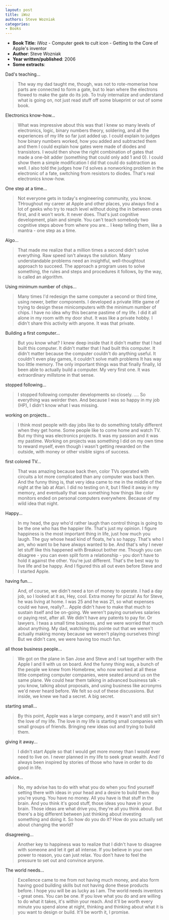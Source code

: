 ```yaml
---
layout: post
title: iWoz
authors: Steve Wozniak
categories:
- Books
---
```


- **Book Title:** iWoz - Computer geek to cult icon - Getting to the Core of Apple's inventor
- **Author**: Steve Wozniak
- **Year written/published**: 2006
- **Some extracts**:

Dad's teaching...

> The way my dad taught me, though, was not to rote-momerise how parts are connected to form a gate, but to lean where the electrons flowed to make the gate do its job. To truly internalize and understand what is going on, not just read stuff off some blueprint or out of some book.

Electronics know-how...

> What was impressive about this was that I knew so many levels of electronics, logic, binary numbers theory, soldering, and all the experiences of my life so far just added up. I could explain to judges how binary numbers worked, how you added and subtracted them and them I could explain how gates were made of diodes and transistors. I would then show the right combination of gates that made a one-bit adder (something that could only add 1 and 0). I could show them a simple modification I did that could do subtraction as well. I also told the judges how I'd solves a nonworking problem in the electronic of a fate, switching from resistors to diodes. That's real electronics know-how.

One step at a time...

> Not everyone gets in today's engineering community, you know. THroughout my career at Apple and other places, you always find a lot of geeks who try to reach level without doing the in between ones first, and it won't work. It never does. That's just cognitive development, plain and simple. You can't teach somebody two cognitive steps above from where you are... I keep telling them, like a mantra - one step as a time.

Algo...

> That made me realize that a million times a second didn't solve everything. Raw speed isn't always the solution. Many understandable problems need an insightful, well-thoughtout approach to succeed. The approach a program uses to solve something, the rules and steps and procedures it follows, by the way, is called an algorithm.

Using minimum number of chips...

> Many times I'd redesign the same computer a second or third time, using newer, better components. I developed a private little game of trying to design these minicomputers with the minimum number of chips. I have no idea why this became pastime of my life. I did it all alone in my room with my door shut. It was like a private hobby. I didn't share this activity with anyone. It was that private.

Building a first computer...

> But you know what? I knew deep inside that it didn't matter that I had built this computer. It didn't matter that I had built this computer. It didn't matter because the computer couldn't do anything useful. It couldn't even play games, it couldn't solve math problems It has way too little memory. The only important things was that finally finally, Id been able to actually build a computer. My very first one. It was extraordinary millstone in that sense.

stopped following...

> I stopped following computer developments so closely. .... So everything was weirder then. And because I was so happy in my job (HP), I didn't know what I was missing.

working on projects...

> I think most people with day jobs like to do something totally different when they get home. Some people like to come home and watch TV. But my thing was electronics projects. It was my passion and it was my pastime. Working on projects was something I did on my own time to reward myself, even though i wasn't getting rewarded on the outside, with money or other visible signs of success.

first colored TV...

> That was amazing because back then, color TVs operated with circuits a lot more complicated than any computer was back then. And the funny thing is, that very idea came to me in the middle of the night at the lab at Atari. I did no testing on it, but I filed it away in my memory, and eventually that was something how things like color monitors ended on personal computers everywhere. Because of my wild idea that night.

Happy...

> In my head, the guy who'd rather laugh than control things is going to be the one who has the happier life. That's just my opinion. I figure happiness is the most important thing in life, just how much you laugh. The guy whose head kind of floats, he's so happy. That's who I am, who want to be have always wanted to be. And that's why I never let stuff like this happened with Breakout bother me. Though you can disagree - you can even split form a relationship - you don't have to hold it against the other. You're just different. That's the best way to live life and be happy. And I figured this all out even before Steve and I started Apple.

having fun....

> And, of course, we didn't need a ton of money to operate. I had a day job, so I looked at it as, Hey, cool. Extra money for pizza! As for Steve, he was living at home. I was 25 and he was 21, so what expenses could we have, really?... Apple didn't have to make that much to sustain itself and be on-going. We weren't paying ourselves salaries or paying rest, after all. We didn't have any patents to pay for. Or lawyers. I twas a small time business, and we were worried that much about anything. My dad, watching this pointe out that we weren't actually making money because we weren't playing ourselves thing! But we didn't care, we were having too much fun.

all those business people...

> We got on the plane in San Jose and Steve and I sat together with the Apple I and II with us on board. And the funny thing was, a bunch of the people we knew from Homebrew, who now worked at all these little competing computer companies, were seated around us on the same plane. We could hear them talking in advanced business talk - you know, talking about proposals, and using business like acronyms we'd never heard before. We felt so out of these discussions. But inside, we knew we had a secret. A big secret.

starting small...

> By this point, Apple was a large company, and it wasn't and still sin't the love of my life. The love in my life is starting small companies with small groups of friends. Bringing new ideas out and trying to build them.

giving it away...

> I didn't start Apple so that I would get more money than I would ever need to live on. I never planned in my life to seek great wealth. And I'd always been inspired by stories of those who have in order to do good in life.

advice...

> No, my advise has to do with what you do when you find yourself setting there with ideas in your head and a desire to build them. Buy you're young. You have no money. All you have is that stuff in the brain. And you think it's good stuff, those ideas you have in your brain. Those ideas are what drive you, they're all you think about. But there's a big different between just thinking about investing something and doing it. So how do you do it? How do you actually set about changing the world?

disagreeing...

> Another key to happiness was to realize that I didn't have to disagree with someone and let it get all intense. If you believe in your own power to reason, you can just relax. You don't have to feel the pressure to set out and convince anyone.

The world needs...

> Excellence came to me from not having much money, and also form having good building skills but not having done these products before. I hope you will be as lucky as I am. The world needs inventors - great ones. You can be one. If you love what you do and are willing to do what it takes, it's within your reach. And it'll be worth every minute you spend alone at night, thinking and thinking about what it is you want to design or build. It'll be worth it, I promise.
